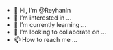 - 👋 Hi, I’m @Reyhanln
- 👀 I’m interested in ...
- 🌱 I’m currently learning ...
- 💞️ I’m looking to collaborate on ...
- 📫 How to reach me ...

<!---
Reyhanln/Reyhanln is a ✨ special ✨ repository because its `README.md` (this file) appears on your GitHub profile.
You can click the Preview link to take a look at your changes.
--->
